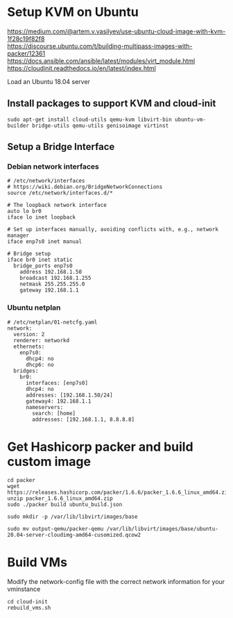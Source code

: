 # Setup KVM on Ubuntu

https://medium.com/@artem.v.vasilyev/use-ubuntu-cloud-image-with-kvm-1f28c19f82f8 <br>
https://discourse.ubuntu.com/t/building-multipass-images-with-packer/12361 <br>
https://docs.ansible.com/ansible/latest/modules/virt_module.html <br>
https://cloudinit.readthedocs.io/en/latest/index.html <br>


Load an Ubuntu 18.04 server

## Install packages to support KVM and cloud-init
```
sudo apt-get install cloud-utils qemu-kvm libvirt-bin ubuntu-vm-builder bridge-utils qemu-utils genisoimage virtinst
```

## Setup a Bridge Interface
### Debian network interfaces
```
# /etc/network/interfaces
# https://wiki.debian.org/BridgeNetworkConnections
source /etc/network/interfaces.d/*

# The loopback network interface
auto lo br0
iface lo inet loopback

# Set up interfaces manually, avoiding conflicts with, e.g., network manager
iface enp7s0 inet manual

# Bridge setup
iface br0 inet static
  bridge_ports enp7s0
    address 192.168.1.50
    broadcast 192.168.1.255
    netmask 255.255.255.0
    gateway 192.168.1.1
```
### Ubuntu netplan
```
# /etc/netplan/01-netcfg.yaml
network:
  version: 2
  renderer: networkd
  ethernets:
    enp7s0:
      dhcp4: no
      dhcp6: no
  bridges:
    br0:
      interfaces: [enp7s0]
      dhcp4: no
      addresses: [192.168.1.50/24]
      gateway4: 192.168.1.1
      nameservers:
        search: [home]
        addresses: [192.168.1.1, 8.8.8.8]
```

# Get Hashicorp packer and build custom image
```
cd packer
wget https://releases.hashicorp.com/packer/1.6.6/packer_1.6.6_linux_amd64.zip
unzip packer_1.6.6_linux_amd64.zip
sudo ./packer build ubuntu_build.json

sudo mkdir -p /var/lib/libvirt/images/base

sudo mv output-qemu/packer-qemu /var/lib/libvirt/images/base/ubuntu-20.04-server-cloudimg-amd64-cusomized.qcow2
```

# Build VMs
Modify the network-config file with the correct network information for your vminstance
```
cd cloud-init
rebuild_vms.sh
```
